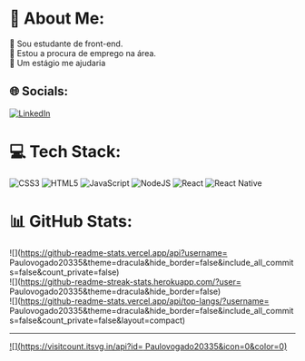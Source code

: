  # 💫 About Me:
🔭 Sou estudante de front-end.<br>👯 Estou a procura de emprego na área.<br>🤝 Um estágio me ajudaria<br>
## 🌐 Socials:
[![LinkedIn](https://img.shields.io/badge/LinkedIn-%230077B5.svg?logo=linkedin&logoColor=white)](https://linkedin.com/in/paulo-vogado) 

# 💻 Tech Stack:
![CSS3](https://img.shields.io/badge/css3-%231572B6.svg?style=for-the-badge&logo=css3&logoColor=white) ![HTML5](https://img.shields.io/badge/html5-%23E34F26.svg?style=for-the-badge&logo=html5&logoColor=white) ![JavaScript](https://img.shields.io/badge/javascript-%23323330.svg?style=for-the-badge&logo=javascript&logoColor=%23F7DF1E) ![NodeJS](https://img.shields.io/badge/node.js-6DA55F?style=for-the-badge&logo=node.js&logoColor=white) ![React](https://img.shields.io/badge/react-%2320232a.svg?style=for-the-badge&logo=react&logoColor=%2361DAFB) ![React Native](https://img.shields.io/badge/react_native-%2320232a.svg?style=for-the-badge&logo=react&logoColor=%2361DAFB)
# 📊 GitHub Stats:
![](https://github-readme-stats.vercel.app/api?username= Paulovogado20335&theme=dracula&hide_border=false&include_all_commits=false&count_private=false)<br/>
![](https://github-readme-streak-stats.herokuapp.com/?user= Paulovogado20335&theme=dracula&hide_border=false)<br/>
![](https://github-readme-stats.vercel.app/api/top-langs/?username= Paulovogado20335&theme=dracula&hide_border=false&include_all_commits=false&count_private=false&layout=compact)

---
[![](https://visitcount.itsvg.in/api?id= Paulovogado20335&icon=0&color=0)](https://visitcount.itsvg.in)

<!-- Proudly created with GPRM ( https://gprm.itsvg.in ) -->
 

